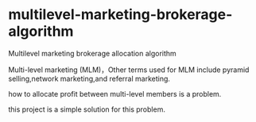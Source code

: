 # multilevel-marketing-brokerage-algorithm
Multilevel marketing brokerage allocation algorithm

Multi-level marketing (MLM)，Other terms used for MLM include pyramid selling,network marketing,and referral marketing.

how to allocate profit between multi-level members is a problem.

this project is a simple solution for this problem.

